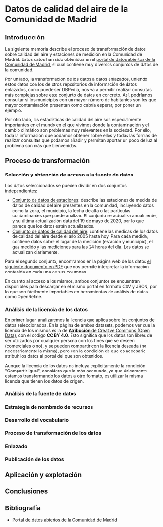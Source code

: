 # Datos de calidad del aire de la Comunidad de Madrid

## Introducción

La siguiente memoria describe el proceso de transformación de datos sobre calidad del aire y estaciones de medición en la Comunidad de Madrid. Estos datos han sido obtenidos en el [portal de datos abiertos de la Comunidad de Madrid](https://www.comunidad.madrid/gobierno/datos-abiertos), el cual contiene muy diversos conjuntos de datos de la comunidad.

Por un lado, la transformación de los datos a datos enlazados, uniendo estos datos con los de otros repositorios de información de datos enlazados, como puede ser DBPedia, nos va a permitir realizar consultas más complejas sobre este conjunto de datos en concreto. Así, podríamos consultar si los municipios con un mayor número de habitantes son los que mayor contaminación presentan como cabría esperar, por poner un ejemplo.

Por otro lado, las estadísticas de calidad del aire son especialmente importantes en el mundo en el que vivimos donde la contaminación y el cambio climático son problemas muy relevantes en la sociedad. Por ello, toda la información que podamos obtener sobre ellos y todas las formas de realizar consultas que podamos añadir y permitan aportar un poco de luz al problema son más que bienvenidas.

## Proceso de transformación

### Selección y obtención de acceso a la fuente de datos

Los datos seleccionados se pueden dividir en dos conjuntos independientes:

* [Conjunto de datos de estaciones](http://datos.comunidad.madrid/catalogo/dataset/calidad_aire_estaciones): describe las estaciones de medida de datos de calidad del aire presentes en la comunidad, incluyendo datos como la zona, el municipio, la fecha de alta o las partículas contaminantes que puede analizar. El conjunto se actualiza anualmente, y su última actualización data del 19 de mayo de 2020, por lo que parece que los datos están actualizados.
* [Conjunto de datos de calidad del aire](http://datos.comunidad.madrid/catalogo/dataset/calidad_aire_datos_historico): contiene las medidas de los datos de calidad del aire desde el año 2005 hasta hoy. Para cada medida, contiene datos sobre el lugar de la medición (estación y municipio), el gas medido y las mediciones para las 24 horas del día. Los datos se actualizan diariamente.

Para el segundo conjunto, encontramos en la página web de los datos [el siguiente documento en PDF](https://datos.comunidad.madrid/catalogo/dataset/a770d92c-c513-4974-b1a7-2b15be1dd91f/resource/f743eacc-5e89-4591-a0fc-4caebfe22557/download/descripcion-fichero-datos-de-contaminantes.pdf) que nos permite interpretar la información contenida en cada una de sus columnas.

En cuanto al acceso a los mismos, ambos conjuntos se encuentran disponibles para descargar en el mismo portal en formato CSV y JSON, por lo que son fácilmente importables en herramientas de análisis de datos como OpenRefine.

### Análisis de la licencia de los datos

En primer lugar, analizaremos la licencia que aplica sobre los conjuntos de datos seleccionados. En la página de ambos datasets, podemos ver que la licencia de los mismos es la de [**Atribución** de Creative Commons (Open Data)](https://creativecommons.org/licenses/by/4.0/legalcode.es), con el código **CC BY 4.0**. Esto significa que los datos son libres de ser utilizados por cualquier persona con los fines que se deseen (comerciales o no), y se pueden compartir con la licencia deseada (no necesariamente la misma), pero con la condición de que es necesario atribuir los datos al portal del que son obtenidos.

Aunque la licencia de los datos no incluya explícitamente la condición "Compartir igual", considero que lo más adecuado, ya que únicamente estamos transformando los datos a otro formato, es utilizar la misma licencia que tienen los datos de origen.

### Análisis de la fuente de datos



### Estrategia de nombrado de recursos

### Desarrollo del vocabulario

### Proceso de transformación de los datos

### Enlazado

### Publicación de los datos

## Aplicación y explotación

## Conclusiones

## Bibliografía

* [Portal de datos abiertos de la Comunidad de Madrid](https://www.comunidad.madrid/gobierno/datos-abiertos)
